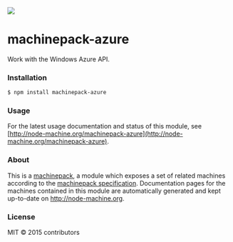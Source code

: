 ![](http://node-machine.org/images/machine-anthropomorph-for-white-bg.png)

# machinepack-azure

Work with the Windows Azure API.

### Installation

```sh
$ npm install machinepack-azure
```

### Usage

For the latest usage documentation and status of this module, see [http://node-machine.org/machinepack-azure](http://node-machine.org/machinepack-azure).

### About

This is a [machinepack](http://node-machine.org/), a module which exposes a set of related machines according to the [machinepack specification](http://node-machine.org/spec/machinepack).
Documentation pages for the machines contained in this module are automatically generated and kept up-to-date on http://node-machine.org.

### License

MIT &copy; 2015 contributors

